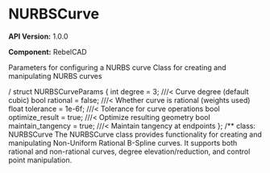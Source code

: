 # NURBSCurve

**API Version:** 1.0.0

**Component:** RebelCAD

Parameters for configuring a NURBS curve Class for creating and manipulating NURBS curves

/
struct NURBSCurveParams {
    int degree = 3;                      ///< Curve degree (default cubic)
    bool rational = false;               ///< Whether curve is rational (weights used)
    float tolerance = 1e-6f;             ///< Tolerance for curve operations
    bool optimize_result = true;         ///< Optimize resulting geometry
    bool maintain_tangency = true;       ///< Maintain tangency at endpoints
};
/**
class: NURBSCurve
The NURBSCurve class provides functionality for creating and
manipulating Non-Uniform Rational B-Spline curves. It supports
both rational and non-rational curves, degree elevation/reduction,
and control point manipulation.

